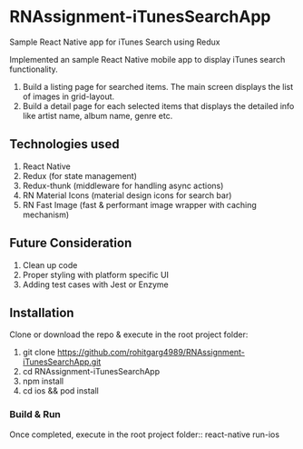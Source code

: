 # RNAssignment-iTunesSearchApp
Sample React Native app for iTunes Search using Redux

Implemented an sample React Native mobile app to display iTunes search functionality. 
1. Build a listing page for searched items. The main screen displays the list of images in grid-layout.
2. Build a detail page for each selected items that displays the detailed info like artist name, album name, genre etc.

## Technologies used

1. React Native
2. Redux (for state management)
3. Redux-thunk (middleware for handling async actions)
4. RN Material Icons (material design icons for search bar)
5. RN Fast Image (fast & performant image wrapper with caching mechanism)

## Future Consideration

1. Clean up code
2. Proper styling with platform specific UI
3. Adding test cases with Jest or Enzyme

## Installation

Clone or download the repo & execute in the root project folder:

1. git clone <https://github.com/rohitgarg4989/RNAssignment-iTunesSearchApp.git>
2. cd RNAssignment-iTunesSearchApp
3. npm install
4. cd ios && pod install 

### Build & Run

Once completed, execute in the root project folder::
react-native run-ios
